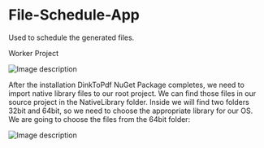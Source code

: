 # File-Schedule-App
Used to schedule the generated files.

Worker Project

![Image description](https://code-maze.com/wp-content/uploads/2018/06/02-Nuget-Package.png)

After the installation DinkToPdf NuGet Package completes, we need to import native library files to our root project. We can find those files in our source project in the NativeLibrary folder. Inside we will find two folders 32bit and 64bit, so we need to choose the appropriate library for our OS. We are going to choose the files from the 64bit folder:


![Image description](https://code-maze.com/wp-content/uploads/2018/06/03-Native-Library.png)
